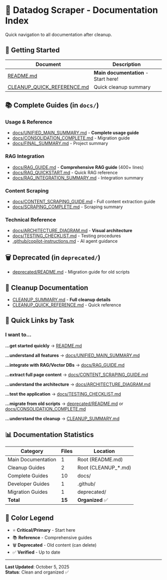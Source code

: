 # 📖 Datadog Scraper - Documentation Index

Quick navigation to all documentation after cleanup.

## 🚀 Getting Started

| Document | Description |
|----------|-------------|
| [README.md](README.md) | **Main documentation** - Start here! |
| [CLEANUP_QUICK_REFERENCE.md](CLEANUP_QUICK_REFERENCE.md) | Quick cleanup summary |

## 📚 Complete Guides (in `docs/`)

### Usage & Reference
- [docs/UNIFIED_MAIN_SUMMARY.md](docs/UNIFIED_MAIN_SUMMARY.md) - **Complete usage guide**
- [docs/CONSOLIDATION_COMPLETE.md](docs/CONSOLIDATION_COMPLETE.md) - Migration guide
- [docs/FINAL_SUMMARY.md](docs/FINAL_SUMMARY.md) - Project summary

### RAG Integration
- [docs/RAG_GUIDE.md](docs/RAG_GUIDE.md) - **Comprehensive RAG guide** (400+ lines)
- [docs/RAG_QUICKSTART.md](docs/RAG_QUICKSTART.md) - Quick RAG reference
- [docs/RAG_INTEGRATION_SUMMARY.md](docs/RAG_INTEGRATION_SUMMARY.md) - Integration summary

### Content Scraping
- [docs/CONTENT_SCRAPING_GUIDE.md](docs/CONTENT_SCRAPING_GUIDE.md) - Full content extraction guide
- [docs/SCRAPING_COMPLETE.md](docs/SCRAPING_COMPLETE.md) - Scraping summary

### Technical Reference
- [docs/ARCHITECTURE_DIAGRAM.md](docs/ARCHITECTURE_DIAGRAM.md) - **Visual architecture**
- [docs/TESTING_CHECKLIST.md](docs/TESTING_CHECKLIST.md) - Testing procedures
- [.github/copilot-instructions.md](.github/copilot-instructions.md) - AI agent guidance

## 🗑️ Deprecated (in `deprecated/`)

- [deprecated/README.md](deprecated/README.md) - Migration guide for old scripts

## 🧹 Cleanup Documentation

- [CLEANUP_SUMMARY.md](CLEANUP_SUMMARY.md) - **Full cleanup details**
- [CLEANUP_QUICK_REFERENCE.md](CLEANUP_QUICK_REFERENCE.md) - Quick reference

## 🎯 Quick Links by Task

### I want to...

**...get started quickly**
→ [README.md](README.md)

**...understand all features**
→ [docs/UNIFIED_MAIN_SUMMARY.md](docs/UNIFIED_MAIN_SUMMARY.md)

**...integrate with RAG/Vector DBs**
→ [docs/RAG_GUIDE.md](docs/RAG_GUIDE.md)

**...extract full page content**
→ [docs/CONTENT_SCRAPING_GUIDE.md](docs/CONTENT_SCRAPING_GUIDE.md)

**...understand the architecture**
→ [docs/ARCHITECTURE_DIAGRAM.md](docs/ARCHITECTURE_DIAGRAM.md)

**...test the application**
→ [docs/TESTING_CHECKLIST.md](docs/TESTING_CHECKLIST.md)

**...migrate from old scripts**
→ [deprecated/README.md](deprecated/README.md) or [docs/CONSOLIDATION_COMPLETE.md](docs/CONSOLIDATION_COMPLETE.md)

**...understand the cleanup**
→ [CLEANUP_SUMMARY.md](CLEANUP_SUMMARY.md)

## 📊 Documentation Statistics

| Category | Files | Location |
|----------|-------|----------|
| Main Documentation | 1 | Root (README.md) |
| Cleanup Guides | 2 | Root (CLEANUP_*.md) |
| Complete Guides | 10 | docs/ |
| Developer Guides | 1 | .github/ |
| Migration Guides | 1 | deprecated/ |
| **Total** | **15** | **Organized** ✅ |

## 🎨 Color Legend

- ⭐ **Critical/Primary** - Start here
- 📚 **Reference** - Comprehensive guides
- 🗑️ **Deprecated** - Old content (can delete)
- ✅ **Verified** - Up to date

---

**Last Updated**: October 5, 2025  
**Status**: Clean and organized ✅
